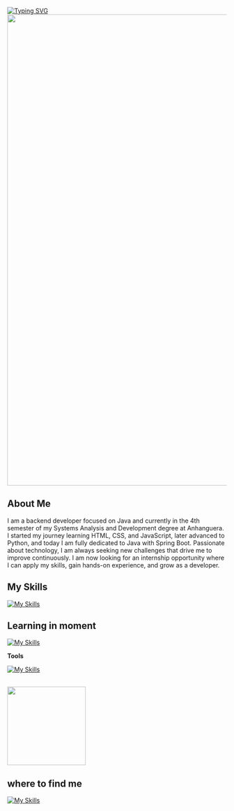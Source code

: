 [![Typing SVG](https://readme-typing-svg.demolab.com?font=Fira+Code&size=22&pause=1000&color=094BF7&background=FFFFFF00&width=435&lines=Hello+World!+I'm+Jo%C3%A3o+Miguel)](https://git.io/typing-svg)
<img src="http://camo.githubusercontent.com/64caf9016869591bbcf79720ad78d0645d4ae11549961c8f47f9cb595838b2e3/68747470733a2f2f63646e612e61727473746174696f6e2e636f6d2f702f6173736574732f696d616765732f696d616765732f3032312f3732302f3932302f6f726967696e616c2f706978656c2d6a6566662d6d6172696f2e6769663f31353732373039343333" width="1080" />
## About Me
I am a backend developer focused on Java and currently in the 4th semester of my Systems Analysis and Development degree at Anhanguera. I started my journey learning HTML, CSS, and JavaScript, later advanced to Python, and today I am fully dedicated to Java with Spring Boot. Passionate about technology, I am always seeking new challenges that drive me to improve continuously. I am now looking for an internship opportunity where I can apply my skills, gain hands-on experience, and grow as a developer.
## My Skills


[![My Skills](https://skillicons.dev/icons?i=java,spring,python,postgresql,mysql,git,github,html,css,windows,linux)](https://skillicons.dev)


## Learning in moment

[![My Skills](https://skillicons.dev/icons?i=javascript,aws)](https://skillicons.dev)



**Tools** 

[![My Skills](https://skillicons.dev/icons?i=idea,vscode,postman)](https://skillicons.dev)



<br/>

<a href="https://github.com/JoaoDev30" title="Perfil do João">
  <img height="180em" src="https://github-readme-stats.vercel.app/api?username=JoaoDev30&theme=gradianto_icons=true" />
</a>




## where to find me

[![My Skills](https://skillicons.dev/icons?i=linkedin)](https://www.linkedin.com/in/jo%C3%A3o-miguel-00484431a/)



















